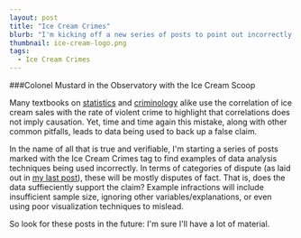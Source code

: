 ```yaml
---
layout: post
title: "Ice Cream Crimes"
blurb: "I'm kicking off a new series of posts to point out incorrectly applied data analysis techniques."
thumbnail: ice-cream-logo.png
tags: 
  - Ice Cream Crimes
---
```


###Colonel Mustard in the Observatory with the Ice Cream Scoop

Many textbooks on [statistics](https://share.ehs.uen.org/sites/default/files/Unit09Lesson04_0.pdf) and [criminology](http://www.sagepub.com/upm-data/40272_1.pdf) alike use the correlation of ice cream sales with the rate of violent crime to highlight that correlations does not imply causation. Yet, time and time again this mistake, along with other common pitfalls, leads to data being used to back up a false claim. 

In the name of all that is true and verifiable, I'm starting a series of posts marked with the <span class='tags'><span class='tag Ice Cream Crimes'><nobr>Ice Cream Crimes</nobr></span></span> tag to find examples of data analysis techniques being used incorrectly. In terms of categories of dispute (as laid out in [my last post](http://www.datajourneyman.com/2014/09/12/thinking-with-data.html)), these will be mostly disputes of fact. That is, does the data suffieciently support the claim? Example infractions will include insufficient sample size, ignoring other variables/explanations, or even using poor visualization techniques to mislead.

So look for these posts in the future: I'm sure I'll have a lot of material.
